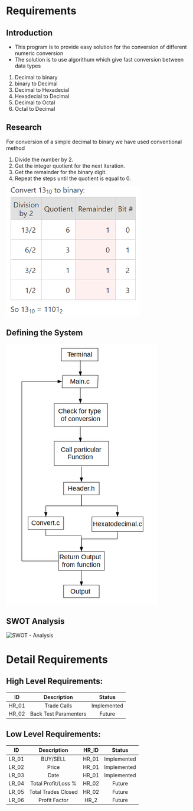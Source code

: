# Requirements

## Introduction
* This program is to provide easy solution for the conversion of different numeric conversion 
* The solution is to use algorithum which give fast conversion between data types
 1. Decimal to binary
 2. binary to Decimal
 3. Decimal to Hexadecial
 4. Hexadecial to Decimal
 5. Decimal to Octal
 6. Octal to Decimal

## Research
 For conversion of a simple decimal to binary we have used conventional method 
  
 1. Divide the number by 2.
 2. Get the integer quotient for the next iteration.
 3. Get the remainder for the binary digit.
 4. Repeat the steps until the quotient is equal to 0.


![](https://github.com/rohantehalyani/302587-Mini-Project/blob/main/1_Requirements/example.PNG)
## Defining the System
![System - Diagram](https://github.com/rohantehalyani/302587-Mini-Project/blob/main/1_Requirements/flowchart.PNG)

## SWOT Analysis
![SWOT - Analysis](https://github.com/abhaysahu10/302569/blob/e8e389c65d29d18ed087f16e59217e883083c298/1_Requirements/SWOT.png)

# Detail Requirements
## High Level Requirements:

| ID | Description | Status |
|:---:|:---:|:---:|
|HR_01|Trade Calls|Implemented|
|HR_02|Back Test Paramenters|Future|

## Low Level Requirements:
| ID | Description | HR_ID | Status |
|:---:|:---:|:---:|:---:|
|LR_01|BUY/SELL|HR_01|Implemented|
|LR_02|Price|HR_01|Implemented|
|LR_03|Date|HR_01|Implemented|
|LR_04|Total Profit/Loss %|HR_02|Future|
|LR_05|Total Trades Closed|HR_02|Future|
|LR_06|Profit Factor|HR_2|Future|

